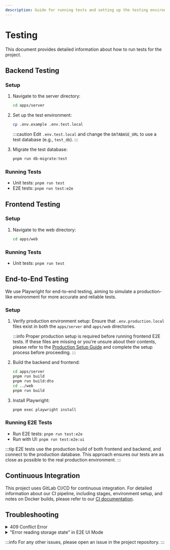 ```yaml
---
description: Guide for running tests and setting up the testing environment
---
```


# Testing

This document provides detailed information about how to run tests for the project.

## Backend Testing

### Setup

1. Navigate to the server directory:
   ```bash
   cd apps/server
   ```

2. Set up the test environment:
   ```bash
   cp .env.example .env.test.local
   ```
   :::caution
   Edit `.env.test.local` and change the `DATABASE_URL` to use a test database (e.g., `test_db`).
   :::

3. Migrate the test database:
   ```bash
   pnpm run db-migrate:test
   ```

### Running Tests

- Unit tests: `pnpm run test`
- E2E tests: `pnpm run test:e2e`

## Frontend Testing

### Setup

1. Navigate to the web directory:
   ```bash
   cd apps/web
   ```

### Running Tests

- Unit tests: `pnpm run test`

## End-to-End Testing

We use Playwright for end-to-end testing, aiming to simulate a production-like environment for more accurate and reliable tests.

### Setup

1. Verify production environment setup:
   Ensure that `.env.production.local` files exist in both the `apps/server` and `apps/web` directories. 

   :::info
   Proper production setup is required before running frontend E2E tests. If these files are missing or you're unsure about their contents, please refer to the [Production Setup Guide](./production-setup.md) and complete the setup process before proceeding.
   :::

2. Build the backend and frontend:
   ```bash
   cd apps/server
   pnpm run build
   pnpm run build:dto
   cd ../web
   pnpm run build
   ```

3. Install Playwright:
   ```bash
   pnpm exec playwright install
   ```

### Running E2E Tests

- Run E2E tests: `pnpm run test:e2e`
- Run with UI: `pnpm run test:e2e:ui`

:::tip
E2E tests use the production build of both frontend and backend, and connect to the production database. This approach ensures our tests are as close as possible to the real production environment.
:::

## Continuous Integration

This project uses GitLab CI/CD for continuous integration. For detailed information about our CI pipeline, including stages, environment setup, and notes on Docker builds, please refer to our [CI documentation](./continuous-integration.md).

## Troubleshooting

<details>
<summary>409 Conflict Error</summary>

If you encounter a 409 Conflict error, it usually means a previous test failed to clean up properly. To resolve:

1. Manually delete the conflicting user from the database, or
2. Re-run the E2E pnpm script command: `pnpm test:e2e` or `pnpm test:e2e:ui` they should run a script in the backend that reset the databases;
3. Or direclty run the command in the backend: `pnpm run db-seed:force:prod`
</details>

<details>
<summary>"Error reading storage state" in E2E UI Mode</summary>

If tests fail due to "Error reading storage state" or inability to find a username locator:

1. Run the setup test alone first (this test is normaly automatically run in terminal mode)
2. This logs in testUser and tetris, storing authentication cookies for all tests
3. Then run the remaining tests
</details>

:::info
For any other issues, please open an issue in the project repository.
:::